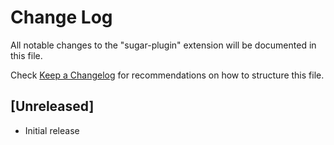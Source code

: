 # Change Log

All notable changes to the "sugar-plugin" extension will be documented in this file.

Check [Keep a Changelog](http://keepachangelog.com/) for recommendations on how to structure this file.

## [Unreleased]

- Initial release